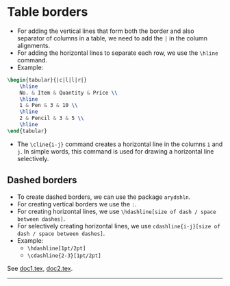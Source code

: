 # Table borders

* For adding the vertical lines that form both the border and also separator of columns in a table, we need to add the `|` in the column alignments.
* For adding the horizontal lines to separate each row, we use the `\hline` command.
* Example:

```tex
\begin{tabular}{|c|l|l|r|}
	\hline
	No. & Item & Quantity & Price \\
	\hline
	1 & Pen & 3 & 10 \\
	\hline
	2 & Pencil & 3 & 5 \\
	\hline
\end{tabular}
```
* The `\cline{i-j}` command creates a horizontal line in the columns `i` and `j`. In simple words, this command is used for drawing a horizontal line selectively.

## Dashed borders

* To create dashed borders, we can use the package `arydshln`.
* For creating vertical borders we use the `:`.
* For creating horizontal lines, we use `\hdashline[size of dash / space between dashes]`.
* For selectively creating horizontal lines, we use `cdashline{i-j}[size of dash / space between dashes]`.
* Example:
	* `\hdashline[1pt/2pt]`
	* `\cdashline{2-3}[1pt/2pt]`

See [doc1.tex](https://github.com/0x50-0x42/latex/blob/LaTeX/Topic4/session2/doc1.tex), [doc2.tex](https://github.com/0x50-0x42/latex/blob/LaTeX/Topic4/session2/doc2.tex).

---
